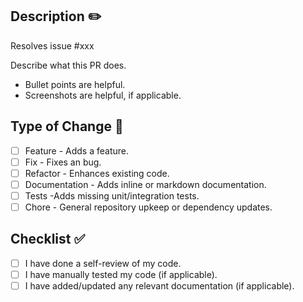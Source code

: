 ## Description ✏️

Resolves issue #xxx

Describe what this PR does.

- Bullet points are helpful.
- Screenshots are helpful, if applicable.

## Type of Change 🐞

- [ ] Feature - Adds a feature.
- [ ] Fix - Fixes an bug.
- [ ] Refactor - Enhances existing code.
- [ ] Documentation - Adds inline or markdown documentation.
- [ ] Tests -Adds missing unit/integration tests.
- [ ] Chore - General repository upkeep or dependency updates.

## Checklist ✅

- [ ] I have done a self-review of my code.
- [ ] I have manually tested my code (if applicable).
- [ ] I have added/updated any relevant documentation (if applicable).
